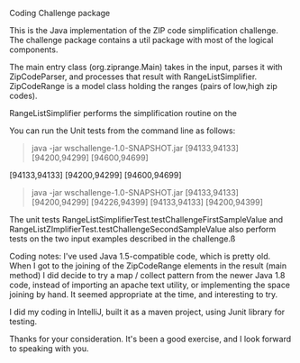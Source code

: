 
Coding Challenge package

This is the Java implementation of the ZIP code simplification challenge.  The challenge package 
contains a util package with most of the logical components.  

The main entry class (org.ziprange.Main)  takes in the input, parses it with ZipCodeParser,
 and processes that result with RangeListSimplifier.  
 ZipCodeRange is a model class holding the ranges (pairs of low,high zip codes).
 
RangeListSimplifier performs the simplification routine on the 

You can run the Unit tests from the command line as follows:

> java -jar wschallenge-1.0-SNAPSHOT.jar  [94133,94133] [94200,94299] [94600,94699]

[94133,94133] [94200,94299] [94600,94699]
> java -jar wschallenge-1.0-SNAPSHOT.jar  [94133,94133] [94200,94299] [94226,94399]
[94133,94133] [94200,94399]

The unit tests RangeListSimplifierTest.testChallengeFirstSampleValue and RangeListZImplifierTest.testChallengeSecondSampleValue
  also perform tests on the two input examples described in the challenge.ß
  
Coding notes:
I've used Java 1.5-compatible code, which is pretty old.  When I got to the joining of the ZipCodeRange elements 
in the result (main method)  I did decide to try a map / collect pattern from the newer Java 1.8 code, instead of importing 
an apache text utility, or implementing the space joining by hand.  It seemed appropriate at the time, and interesting
to try.

I did my coding in IntelliJ, built it as a maven project, using Junit library for testing. 

Thanks for your consideration.  It's been a good exercise, and I look forward to speaking with you.
 
